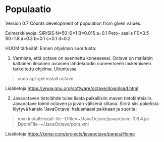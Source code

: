 Populaatio
==========
Version  0.7
Counts development of population from given values.

Esimerkkiavoja: SIR/SIS N=50 I0=1 B=0.015 a=0.1
Peto- saalis  F0=3.5 R0=1.8 a=0.3 b=0.1 c=0.1 d=0.2

HUOM tärkeää!:
Ennen ohjelman suoritusta:


1. Varmista, että octave on asennettu koneeseesi. Octave on matlabin kaltainen ilmainen avoimen lähdekoodin numeeriseen laskemiseen tarkoitettu ohjelma. Ubuntussa 

>sudo apt-get install octave

Lisätietoja <https://www.gnu.org/software/octave/download.html>

2. Javaoctaven tietolähde tulee lisätä paikallisiin maven tietolähteisiin. Javaoctave toimii octaven ja javan välisenä siltana. Siirrä siis paketista löytyvä kansio 'JavaOctave' haluamaasi paikkaan ja suorita:

>mvn install:install-file -Dfile=~/JavaOctave/javaoctave-0.6.4.jar -DpomFile=~/JavaOctave/pom.xml

Lisätietoja <https://kenai.com/projects/javaoctave/pages/Home>
